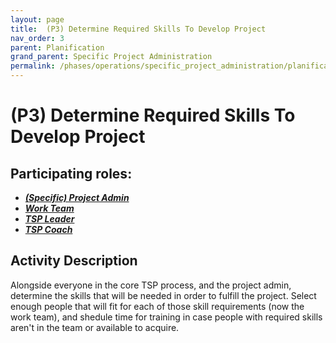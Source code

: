 ```yaml
---
layout: page
title:  (P3) Determine Required Skills To Develop Project
nav_order: 3
parent: Planification
grand_parent: Specific Project Administration
permalink: /phases/operations/specific_project_administration/planification/p3/
---
```


# (P3) Determine Required Skills To Develop Project

## Participating roles:
* <a href="/roles/">_**(Specific) Project Admin**_</a>
* <a href="/roles/">_**Work Team**_</a>
* <a href="/roles/">_**TSP Leader**_</a>
* <a href="/roles/">_**TSP Coach**_</a>

## Activity Description
Alongside everyone in the core TSP process, and the project admin, determine the skills that will be needed in order to fulfill the project. Select enough people that will fit for each of those skill requirements (now the work team), and shedule time for training in case people with required skills aren't in the team or available to acquire.